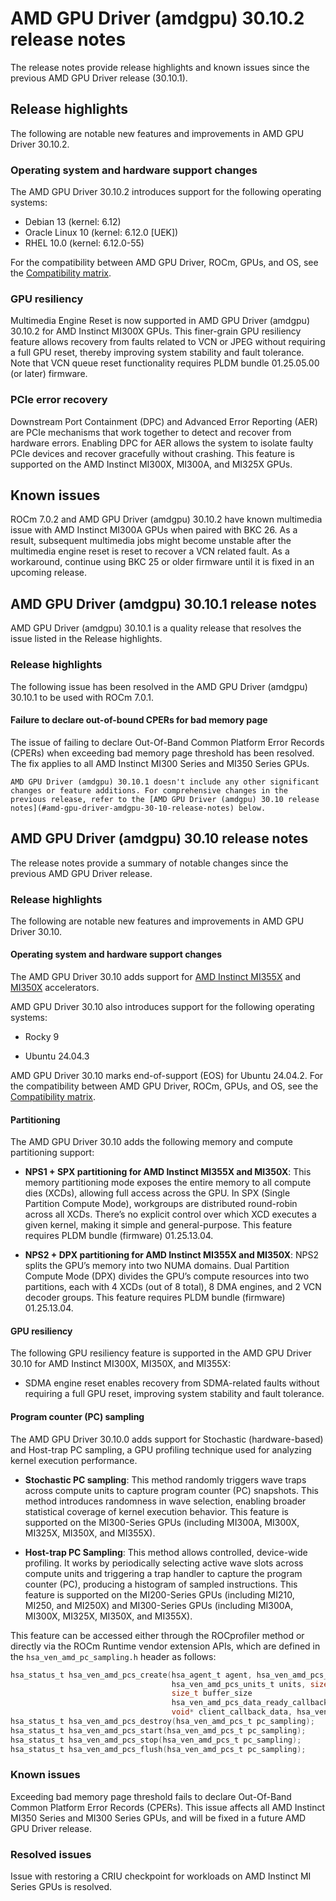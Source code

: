 # AMD GPU Driver (amdgpu) 30.10.2 release notes

The release notes provide release highlights and known issues since the previous AMD GPU Driver release (30.10.1).

## Release highlights

The following are notable new features and improvements in AMD GPU Driver 30.10.2.

### Operating system and hardware support changes

The AMD GPU Driver 30.10.2 introduces support for the following operating systems:

* Debian 13 (kernel: 6.12)
* Oracle Linux 10 (kernel: 6.12.0 [UEK])
* RHEL 10.0 (kernel: 6.12.0-55)

For the compatibility between AMD GPU Driver, ROCm, GPUs, and OS, see the [Compatibility matrix](../../compatibility/compatibility-matrix.rst).

### GPU resiliency

Multimedia Engine Reset is now supported in AMD GPU Driver (amdgpu) 30.10.2 for AMD Instinct MI300X GPUs. This finer-grain GPU resiliency feature allows recovery from faults related to VCN or JPEG without requiring a full GPU reset, thereby improving system stability and fault tolerance. Note that VCN queue reset functionality requires PLDM bundle 01.25.05.00 (or later) firmware.

### PCIe error recovery

Downstream Port Containment (DPC) and Advanced Error Reporting (AER) are PCIe mechanisms that work together to detect and recover from hardware errors. Enabling DPC for AER allows the system to isolate faulty PCIe devices and recover gracefully without crashing. This feature is supported on the AMD Instinct MI300X, MI300A, and MI325X GPUs.

## Known issues

ROCm 7.0.2 and AMD GPU Driver (amdgpu) 30.10.2 have known multimedia issue with AMD Instinct MI300A GPUs when paired with BKC 26. As a result, subsequent multimedia jobs might become unstable after the multimedia engine reset is reset to recover a VCN related fault. As a workaround, continue using BKC 25 or older firmware until it is fixed in an upcoming release.

## AMD GPU Driver (amdgpu) 30.10.1 release notes

AMD GPU Driver (amdgpu) 30.10.1 is a quality release that resolves the issue listed in the Release highlights.

### Release highlights

The following issue has been resolved in the AMD GPU Driver (amdgpu) 30.10.1 to be used with ROCm 7.0.1.

#### Failure to declare out-of-bound CPERs for bad memory page

The issue of failing to declare Out-Of-Band Common Platform Error Records (CPERs) when exceeding bad memory page threshold has been resolved. The fix applies to all AMD Instinct MI300 Series and MI350 Series GPUs.

```{note}
AMD GPU Driver (amdgpu) 30.10.1 doesn't include any other significant changes or feature additions. For comprehensive changes in the previous release, refer to the [AMD GPU Driver (amdgpu) 30.10 release notes](#amd-gpu-driver-amdgpu-30-10-release-notes) below.
```

## AMD GPU Driver (amdgpu) 30.10 release notes

The release notes provide a summary of notable changes since the previous AMD GPU Driver release.

### Release highlights

The following are notable new features and improvements in AMD GPU Driver 30.10.

#### Operating system and hardware support changes

The AMD GPU Driver 30.10 adds support for [AMD Instinct
MI355X](https://www.amd.com/en/products/accelerators/instinct/mi350/mi355x.html) and
[MI350X](https://www.amd.com/en/products/accelerators/instinct/mi350/mi350x.html) accelerators.

AMD GPU Driver 30.10 also introduces support for the following operating systems:

* Rocky 9

* Ubuntu 24.04.3

AMD GPU Driver 30.10 marks end-of-support (EOS) for Ubuntu 24.04.2. For the compatibility between
AMD GPU Driver, ROCm, GPUs, and OS, see the [Compatibility matrix](../../compatibility/compatibility-matrix.rst).

#### Partitioning

The AMD GPU Driver 30.10 adds the following memory and compute partitioning support:

* **NPS1 + SPX partitioning for AMD Instinct MI355X and MI350X**: This memory partitioning mode exposes the
  entire memory to all compute dies (XCDs), allowing full access across the GPU. In SPX (Single
  Partition Compute Mode), workgroups are distributed round-robin across all XCDs. There’s no explicit
  control over which XCD executes a given kernel, making it simple and general-purpose. This feature
  requires PLDM bundle (firmware) 01.25.13.04.

* **NPS2 + DPX partitioning for AMD Instinct MI355X and MI350X**: NPS2 splits the GPU’s memory into two NUMA
  domains. Dual Partition Compute Mode (DPX) divides the GPU’s compute resources into two partitions,
  each with 4 XCDs (out of 8 total), 8 DMA engines, and 2 VCN decoder groups. This feature requires
  PLDM bundle (firmware) 01.25.13.04.

#### GPU resiliency

The following GPU resiliency feature is supported in the AMD GPU Driver 30.10 for AMD Instinct MI300X, MI350X, and MI355X:

* SDMA engine reset enables recovery from SDMA-related faults without requiring a full GPU reset,
  improving system stability and fault tolerance.

#### Program counter (PC) sampling

The AMD GPU Driver 30.10.0 adds support for Stochastic (hardware-based) and Host-trap PC sampling, a
GPU profiling technique used for analyzing kernel execution performance.

* **Stochastic PC sampling**: This method randomly triggers wave traps across compute units to
  capture program counter (PC) snapshots. This method introduces randomness in wave selection,
  enabling broader statistical coverage of kernel execution behavior. This feature is supported on the
  MI300-Series GPUs (including MI300A, MI300X, MI325X, MI350X, and MI355X).

* **Host-trap PC Sampling**: This method allows controlled, device-wide profiling. It works by
  periodically selecting active wave slots across compute units and triggering a trap handler to
  capture the program counter (PC), producing a histogram of sampled instructions. This feature is
  supported on the MI200-Series GPUs (including MI210, MI250, and MI250X) and MI300-Series GPUs
  (including MI300A, MI300X, MI325X, MI350X, and MI355X).

This feature can be accessed either through the ROCprofiler method or directly via the ROCm Runtime
vendor extension APIs, which are defined in the `hsa_ven_amd_pc_sampling.h` header as follows:

```c
hsa_status_t hsa_ven_amd_pcs_create(hsa_agent_t agent, hsa_ven_amd_pcs_method_kind_t method,
                                    hsa_ven_amd_pcs_units_t units, size_t interval, size_t latency,
                                    size_t buffer_size
                                    hsa_ven_amd_pcs_data_ready_callback_t data_ready_callback,
                                    void* client_callback_data, hsa_ven_amd_pcs_t* pc_sampling);
hsa_status_t hsa_ven_amd_pcs_destroy(hsa_ven_amd_pcs_t pc_sampling);
hsa_status_t hsa_ven_amd_pcs_start(hsa_ven_amd_pcs_t pc_sampling);
hsa_status_t hsa_ven_amd_pcs_stop(hsa_ven_amd_pcs_t pc_sampling);
hsa_status_t hsa_ven_amd_pcs_flush(hsa_ven_amd_pcs_t pc_sampling);
```

### Known issues

Exceeding bad memory page threshold fails to declare Out-Of-Band Common
Platform Error Records (CPERs). This issue affects all AMD Instinct MI350
Series and MI300 Series GPUs, and will be fixed in a future AMD GPU
Driver release.

### Resolved issues

Issue with restoring a CRIU checkpoint for workloads on AMD Instinct MI Series GPUs is resolved.
